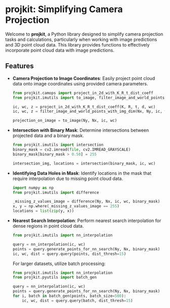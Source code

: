 # projkit: Simplifying Camera Projection

Welcome to **projkit**, a Python library designed to simplify camera projection tasks and calculations,
particularly when working with image predictions and 3D point cloud data. 
This library provides functions to effectively incorporate point cloud data with image predictions.


## Features

- **Camera Projection to Image Coordinates**: Easily project point cloud data onto image coordinates using provided camera parameters.
  
  ```python
  from projkit.camops import project_in_2d_with_K_R_t_dist_coeff
  from projkit.imutils import to_image, filter_image_and_world_points_with_img_dim

  ic, wc, z = project_in_2d_with_K_R_t_dist_coeff(K, R, t, d, wc)
  ic, wc, z = filter_image_and_world_points_with_img_dim(Nx, Ny, ic, wc)

  projection_on_image = to_image(Ny, Nx, ic, wc)
  ```
  
- **Intersection with Binary Mask**: Determine intersections between projected data and a binary mask.
  
  ```python
  from projkit.imutils import intersection
  binary_mask = cv2.imread(file, cv2.IMREAD_GRAYSCALE)
  binary_mask[binary_mask > 0.50] = 255

  intersection_img, locations = intersection(binary_mask, ic, wc)
  ```
  
- **Identifying Data Holes in Mask**: Identify locations in the mask that require interpolation due to missing point cloud data.
  
  ```python
  import numpy as np
  from projkit.imutils import difference

  _missing_z_values_image = difference(Ny, Nx, ic, wc, binary_mask)
  x, y = np.where(_missing_z_values_image == 255)
  locations = list(zip(y, x))
  ```
  
- **Nearest Search Interpolation**: Perform nearest search interpolation for dense regions in point cloud data.
  
  ```python
  from projkit.imutils import nn_interpolation

  query = nn_interpolation(ic, wc)
  points = query.generate_points_for_nn_search(Ny, Nx, binary_mask)
  ic, wc, dist = query.query(points, dist_thresh=15)
  ```
  
  For larger datasets, utilize batch processing:
  
  ```python
  from projkit.imutils import nn_interpolation
  from projkit.pyutils import batch_gen

  query = nn_interpolation(ic, wc)
  points = query.generate_points_for_nn_search(Ny, Nx, binary_mask)
  for i, batch in batch_gen(points, batch_size=500):
      ic, wc, dist = query.query(batch, dist_thresh=15)
  ```

[comment]: <> (## Installation)

[comment]: <> (To use **projkit**, simply install it using pip:)

[comment]: <> (```sh)

[comment]: <> (pip install projkit)

[comment]: <> (```)

